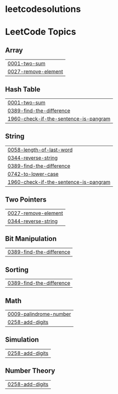# leetcodesolutions
<!---LeetCode Topics Start-->
# LeetCode Topics
## Array
|  |
| ------- |
| [0001-two-sum](https://github.com/gokul1krisnah/leetcodesolutions/tree/master/0001-two-sum) |
| [0027-remove-element](https://github.com/gokul1krisnah/leetcodesolutions/tree/master/0027-remove-element) |
## Hash Table
|  |
| ------- |
| [0001-two-sum](https://github.com/gokul1krisnah/leetcodesolutions/tree/master/0001-two-sum) |
| [0389-find-the-difference](https://github.com/gokul1krisnah/leetcodesolutions/tree/master/0389-find-the-difference) |
| [1960-check-if-the-sentence-is-pangram](https://github.com/gokul1krisnah/leetcodesolutions/tree/master/1960-check-if-the-sentence-is-pangram) |
## String
|  |
| ------- |
| [0058-length-of-last-word](https://github.com/gokul1krisnah/leetcodesolutions/tree/master/0058-length-of-last-word) |
| [0344-reverse-string](https://github.com/gokul1krisnah/leetcodesolutions/tree/master/0344-reverse-string) |
| [0389-find-the-difference](https://github.com/gokul1krisnah/leetcodesolutions/tree/master/0389-find-the-difference) |
| [0742-to-lower-case](https://github.com/gokul1krisnah/leetcodesolutions/tree/master/0742-to-lower-case) |
| [1960-check-if-the-sentence-is-pangram](https://github.com/gokul1krisnah/leetcodesolutions/tree/master/1960-check-if-the-sentence-is-pangram) |
## Two Pointers
|  |
| ------- |
| [0027-remove-element](https://github.com/gokul1krisnah/leetcodesolutions/tree/master/0027-remove-element) |
| [0344-reverse-string](https://github.com/gokul1krisnah/leetcodesolutions/tree/master/0344-reverse-string) |
## Bit Manipulation
|  |
| ------- |
| [0389-find-the-difference](https://github.com/gokul1krisnah/leetcodesolutions/tree/master/0389-find-the-difference) |
## Sorting
|  |
| ------- |
| [0389-find-the-difference](https://github.com/gokul1krisnah/leetcodesolutions/tree/master/0389-find-the-difference) |
## Math
|  |
| ------- |
| [0009-palindrome-number](https://github.com/gokul1krisnah/leetcodesolutions/tree/master/0009-palindrome-number) |
| [0258-add-digits](https://github.com/gokul1krisnah/leetcodesolutions/tree/master/0258-add-digits) |
## Simulation
|  |
| ------- |
| [0258-add-digits](https://github.com/gokul1krisnah/leetcodesolutions/tree/master/0258-add-digits) |
## Number Theory
|  |
| ------- |
| [0258-add-digits](https://github.com/gokul1krisnah/leetcodesolutions/tree/master/0258-add-digits) |
<!---LeetCode Topics End-->